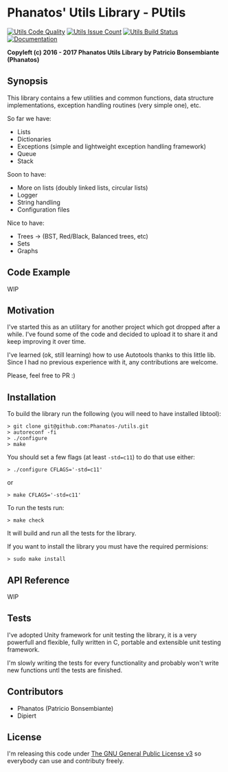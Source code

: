 # Phanatos' Utils Library - PUtils 
[![Utils Code Quality](https://codeclimate.com/github/Phanatos-/utils/badges/gpa.svg)](https://codeclimate.com/github/Phanatos-/utils)
[![Utils Issue Count](https://codeclimate.com/github/Phanatos-/utils/badges/issue_count.svg)](https://codeclimate.com/github/Phanatos-/utils)
[![Utils Build Status](https://travis-ci.org/Phanatos-/utils.svg?branch=master)](https://travis-ci.org/Phanatos-/utils)
[![Documentation](https://codedocs.xyz/Phanatos-/utils.svg)](https://codedocs.xyz/Phanatos-/utils/)

__Copyleft (c) 2016 - 2017 Phanatos Utils Library by Patricio Bonsembiante (Phanatos)__

## Synopsis


This library contains a few utilities and common functions, data structure implementations, exception handling routines (very simple one), etc.

So far we have: 

* Lists
* Dictionaries 
* Exceptions (simple and lightweight exception handling framework) 
* Queue 
* Stack

Soon to have:

* More on lists (doubly linked lists, circular lists) 
* Logger
* String handling
* Configuration files

Nice to have: 

* Trees -> (BST, Red/Black, Balanced trees, etc)
* Sets
* Graphs 

## Code Example

WIP

## Motivation

I've started this as an utilitary for another project which got dropped after a while. I've found some of the code and decided to upload it to share it and keep improving it over time. 

I've learned (ok, still learning) how to use Autotools thanks to this little lib. Since I had no previous experience with it, any contributions are welcome. 

Please, feel free to PR :)

## Installation


To build the library run the following (you will need to have installed libtool): 
    
    > git clone git@github.com:Phanatos-/utils.git
    > autoreconf -fi
    > ./configure
    > make 

You should set a few flags (at least `-std=c11`) to do that use either:
   
    > ./configure CFLAGS='-std=c11'

or 

    > make CFLAGS='-std=c11'

To run the tests run: 

    > make check

It will build and run all the tests for the library. 

If you want to install the library you must have the required permisions:

    > sudo make install

## API Reference

WIP

## Tests

I've adopted Unity framework for unit testing the library, it is a very powerfull and flexible, fully written in C, portable and extensible unit testing framework. 

I'm slowly writing the tests for every functionality and probably won't write new functions untl the tests are finished. 

## Contributors

* Phanatos (Patricio Bonsembiante)
* Dipiert 

## License

I'm releasing this code under [The GNU General Public License v3](./COPYING) so everybody can use and contributy freely.

